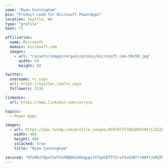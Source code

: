 ```yaml
---
name: "Ryan Cunningham"
bio: "Product Lead for Microsoft PowerApps"
location: Seattle, WA
type: "profile"
heat: 71

affiliation:
  name: Microsoft
  domain: microsoft.com
  images:
    - url: "/assets/images/organizations/microsoft.com-50x50.jpg"
      width: 50
      height: 50

twitter:
  username: rc_says
  url: https://twitter.com/rc_says
  followers: 2116

linkedin:
  url: https://www.linkedin.com/in/rycu

topics:
  - Power Apps

images:
  - url: https://pbs.twimg.com/profile_images/459747717862805504/CJIGZejd_400x400.png
    width: 400
    height: 400
    isCached: true
    title: "Ryan Cunningham"

secured: "6TLMbvT9pxT2wTYoFNBO0shRdqppi3tTqUSDTTTZrsfVvGVNTr+9HYtJoRZPZZfn93mnNZK4rE2JYOj/jLbwiz2fe4XQDS/wKYA7f1D9aUJbTW/xWEnUwmNu0HHdRAHryalf5sbS4vjB9VEDY9kQgQT3O0r4NsptRYa7biWmyVP/MQT7B4bsI4Giwmpszn+qiydAG7h18AOoKSnbLX1L32rczYTEU4VgYYHvMxzas/Ssk5si39QgCHtkKYl51FWOHJZKKqftBFo7X2eViSVRg2pVg6W5fnTmdmt5ZUH2TknywmT8VvzGquzvzxENNSN951zba3hupYtBjNcuf6bJf5y0e5uffIeRCtrwe3PLUP7c3OBtXqnetu/Nmc/BX4o36wicqz/TdkEtFyhOXrYM85fUqmlgg0MHuqZA1z5k8ig=;3XIR2BFKgLnUoMX+USijxg=="
---
```


